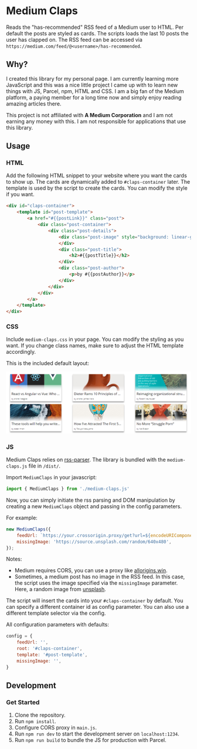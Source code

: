 # Medium Claps

Reads the "has-recommended" RSS feed of a Medium user to HTML. Per default the posts are styled as cards. The scripts loads the last 10 posts the user has clapped on.
The RSS feed can be accessed via `https://medium.com/feed/@<username>/has-recommended`.

## Why?

I created this library for my personal page. I am currently learning more JavaScript and this was a nice little project I came up with to learn new things with JS, Parcel, npm, HTML and CSS. I am a big fan of the Medium platform, a paying member for a long time now and simply enjoy reading amazing articles there.

This project is not affiliated with **A Medium Corporation** and I am not earning any money with this. I am not responsible for applications that use this library.

## Usage

### HTML

Add the following HTML snippet to your website where you want the cards to show up. The cards are dynamically added to `#claps-container` later.
The template is used by the script to create the cards. You can modify the style if you want.

```html
<div id="claps-container">
    <template id="post-template">
        <a href="#{{postLink}}" class="post">
            <div class="post-container">
                <div class="post-details">
                    <div class="post-image" style="background: linear-gradient(transparent, transparent, transparent, #fff), url(#{{postImage}}) no-repeat center/cover;">
                    </div>
                    <div class="post-title">
                        <h2>#{{postTitle}}</h2>
                    </div>
                    <div class="post-author">
                        <p>by #{{postAuthor}}</p>
                    </div>
                </div>
            </div>
        </a>
    </template>
</div>
```

### CSS

Include `medium-claps.css` in your page. You can modify the styling as you want. If you change class names, make sure to adjust the HTML template accordingly.

This is the included default layout:

![Default Layout](./default-layout.png)

### JS

Medium Claps relies on [rss-parser](https://www.npmjs.com/package/rss-parser). The library is bundled with the `medium-claps.js` file in `/dist/`.

Import `MediumClaps` in your javascript: 

```js
import { MediumClaps } from './medium-claps.js'
```

Now, you can simply initiate the rss parsing and DOM manipulation by creating a new `MediumClaps` object and passing in the config parameters.

For example:

```js
new MediumClaps({
    feedUrl: `https://your.crossorigin.proxy/get?url=${encodeURIComponent('https://medium.com/feed/@stephannielsen/has-recommended')}`,
    missingImage: 'https://source.unsplash.com/random/640x480',
});
```

Notes:

* Medium requires CORS, you can use a proxy like [allorigins.win](https://github.com/gnuns/allOrigins).
* Sometimes, a medium post has no image in the RSS feed. In this case, the script uses the image specified via the `missingImage` parameter. Here, a random image from [unsplash](https://unsplash.com).

The script will insert the cards into your `#claps-container` by default. You can specify a different container id as config parameter. You can also use a different template selector via the config.

All configuration parameters with defaults:

```js
config = {
    feedUrl: '',
    root: '#claps-container',
    template: '#post-template',
    missingImage: '',
}
```

## Development

### Get Started

1. Clone the repository.
2. Run `npm install`.
3. Configure CORS proxy in `main.js`.
4. Run `npm run dev` to start the development server on `localhost:1234`.
5. Run `npm run build` to bundle the JS for production with Parcel.